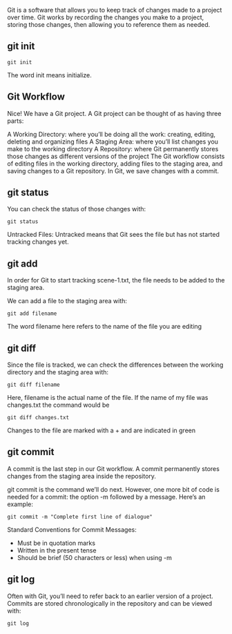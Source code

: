 Git is a software that allows you to keep track of changes made to a project over time. Git works by recording the changes you make to a project, storing those changes, then allowing you to reference them as needed.

## git init

```
git init

```
The word init means initialize. 

## Git Workflow

Nice! We have a Git project. A Git project can be thought of as having three parts:

A Working Directory: where you’ll be doing all the work: creating, editing, deleting and organizing files
A Staging Area: where you’ll list changes you make to the working directory
A Repository: where Git permanently stores those changes as different versions of the project
The Git workflow consists of editing files in the working directory, adding files to the staging area, and saving changes to a Git repository. In Git, we save changes with a commit.

## git status

You can check the status of those changes with:

```
git status

```

Untracked Files: Untracked means that Git sees the file but has not started tracking changes yet.

## git add
In order for Git to start tracking scene-1.txt, the file needs to be added to the staging area.

We can add a file to the staging area with:

```
git add filename

```
The word filename here refers to the name of the file you are editing


## git diff

Since the file is tracked, we can check the differences between the working directory and the staging area with:

```
git diff filename

```

Here, filename is the actual name of the file. If the name of my file was changes.txt the command would be

```
git diff changes.txt

```
Changes to the file are marked with a + and are indicated in green


## git commit

A commit is the last step in our Git workflow. A commit permanently stores changes from the staging area inside the repository.

git commit is the command we’ll do next. However, one more bit of code is needed for a commit: the option -m followed by a message. Here’s an example:

```
git commit -m "Complete first line of dialogue"
```

Standard Conventions for Commit Messages:
 
- Must be in quotation marks
- Written in the present tense
- Should be brief (50 characters or less) when using -m


## git log

Often with Git, you’ll need to refer back to an earlier version of a project. Commits are stored chronologically in the repository and can be viewed with:

```
git log
```
